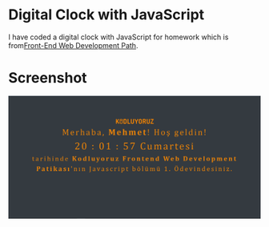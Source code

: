 # Digital Clock with JavaScript

I have coded a digital clock with JavaScript for homework which is from<a href="https://https://www.patika.dev/egitimler/frontend-web-development-patikasi">Front-End Web Development Path</a>.

# Screenshot

![Proje Resmi](img/screenshot.png)

